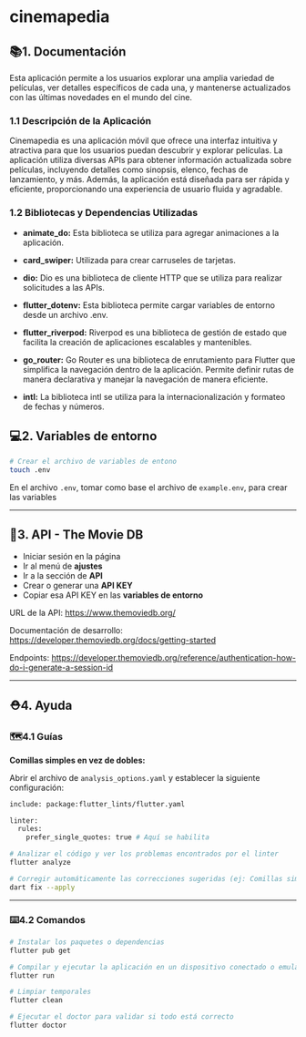 # cinemapedia

## 📚1. Documentación

Esta aplicación permite a los usuarios explorar una amplia variedad de películas, ver detalles específicos de cada una, y mantenerse actualizados con las últimas novedades en el mundo del cine.

### 1.1 Descripción de la Aplicación

Cinemapedia es una aplicación móvil que ofrece una interfaz intuitiva y atractiva para que los usuarios puedan descubrir y explorar películas. La aplicación utiliza diversas APIs para obtener información actualizada sobre películas, incluyendo detalles como sinopsis, elenco, fechas de lanzamiento, y más. Además, la aplicación está diseñada para ser rápida y eficiente, proporcionando una experiencia de usuario fluida y agradable.

### 1.2 Bibliotecas y Dependencias Utilizadas

- **animate_do:** Esta biblioteca se utiliza para agregar animaciones a la aplicación.

- **card_swiper:** Utilizada para crear carruseles de tarjetas.

- **dio:** Dio es una biblioteca de cliente HTTP que se utiliza para realizar solicitudes a las APIs.

- **flutter_dotenv:** Esta biblioteca permite cargar variables de entorno desde un archivo .env.

- **flutter_riverpod:** Riverpod es una biblioteca de gestión de estado que facilita la creación de aplicaciones escalables y mantenibles.

- **go_router:** Go Router es una biblioteca de enrutamiento para Flutter que simplifica la navegación dentro de la aplicación. Permite definir rutas de manera declarativa y manejar la navegación de manera eficiente.

- **intl:** La biblioteca intl se utiliza para la internacionalización y formateo de fechas y números.

## 💻2. Variables de entorno

```sh
# Crear el archivo de variables de entono
touch .env
```

En el archivo `.env`, tomar como base el archivo de `example.env`, para crear las variables

---

## 📀3. API - The Movie DB

- Iniciar sesión en la página
- Ir al menú de **ajustes**
- Ir a la sección de **API**
- Crear o generar una **API KEY**
- Copiar esa API KEY en las **variables de entorno**

URL de la API: <https://www.themoviedb.org/>

Documentación de desarrollo: <https://developer.themoviedb.org/docs/getting-started>

Endpoints: <https://developer.themoviedb.org/reference/authentication-how-do-i-generate-a-session-id>

---

## ⛑️4. Ayuda

### 🗺️4.1 Guías

**Comillas simples en vez de dobles:**

Abrir el archivo de `analysis_options.yaml` y establecer la siguiente configuración:

```sh
include: package:flutter_lints/flutter.yaml

linter:
  rules:
    prefer_single_quotes: true # Aquí se habilita
```

```sh
# Analizar el código y ver los problemas encontrados por el linter
flutter analyze

# Corregir automáticamente las correcciones sugeridas (ej: Comillas simples por dobles)
dart fix --apply
````

---

### ⌨️4.2 Comandos

```sh
# Instalar los paquetes o dependencias
flutter pub get

# Compilar y ejecutar la aplicación en un dispositivo conectado o emulador
flutter run
```

```sh
# Limpiar temporales
flutter clean

# Ejecutar el doctor para validar si todo está correcto
flutter doctor
```
